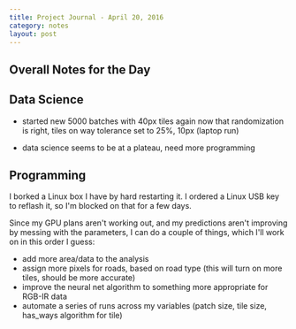 ```yaml
---
title: Project Journal - April 20, 2016
category: notes
layout: post
---
```


## Overall Notes for the Day

## Data Science

* started new 5000 batches with 40px tiles again now that randomization is right, tiles on way tolerance set to 25%, 10px (laptop run)

* data science seems to be at a plateau, need more programming 

## Programming

I borked a Linux box I have by hard restarting it. I ordered a Linux USB key to reflash it, so I'm blocked on that for a few days. 

Since my GPU plans aren't working out, and my predictions aren't improving by messing with the parameters, I can do a couple of things, which I'll work on in this order I guess:

 * add more area/data to the analysis 
 * assign more pixels for roads, based on road type (this will turn on more tiles, should be more accurate)
 * improve the neural net algorithm to something more appropriate for RGB-IR data
 * automate a series of runs across my variables (patch size, tile size, has_ways algorithm for tile)
